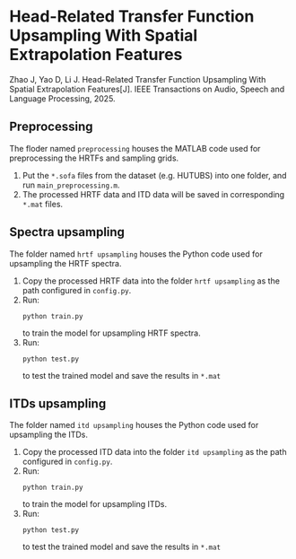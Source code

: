# Head-Related Transfer Function Upsampling With Spatial Extrapolation Features
Zhao J, Yao D, Li J. Head-Related Transfer Function Upsampling With Spatial Extrapolation Features[J]. IEEE Transactions on Audio, Speech and Language Processing, 2025.

## Preprocessing
The floder named `preprocessing` houses the MATLAB code used for preprocessing the HRTFs and sampling grids.
1. Put the `*.sofa` files from the dataset (e.g. HUTUBS) into one folder, and run `main_preprocessing.m`.
2. The processed HRTF data and ITD data will be saved in corresponding `*.mat` files.


## Spectra upsampling
The folder named `hrtf upsampling` houses the Python code used for upsampling the HRTF spectra.
1. Copy the processed HRTF data into the folder `hrtf upsampling` as the path configured in `config.py`.
2. Run:
   ```
   python train.py
   ```
   to train the model for upsampling HRTF spectra.
4. Run:
   ```
   python test.py
   ```
   to test the trained model and save the results in `*.mat`


## ITDs upsampling
The folder named `itd upsampling` houses the Python code used for upsampling the ITDs.
1. Copy the processed ITD data into the folder `itd upsampling` as the path configured in `config.py`.
2. Run:
   ```
   python train.py
   ```
   to train the model for upsampling ITDs.
4. Run:
   ```
   python test.py
   ```
   to test the trained model and save the results in `*.mat`

